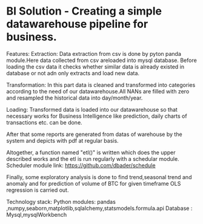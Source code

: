 # BI Solution - Creating a simple datawarehouse pipeline for business.

Features:
Extraction:
Data extraction from csv is done by pyton panda module.Here data collected from csv areloaded into mysql database.
Before loading the csv data it checks whether similar data is already existed in database or not adn only extracts and load new data.

Transformation:
In this part data is cleaned and transformed into categories according to the need of our datawarehouse.All NANs are filled with zero and resampled the historical data into day/month/year.

Loading:
Transformed data is loaded into our datawarehouse so that necessary works for Business Intelligence like prediction, daily charts of transactions etc. can be done.

After that some reports are generated from datas of warehouse by the system and depicts with pdf at regular basis.

Altogether, a function named "etl()" is written which does the upper described works and the etl is run regularly with a schedular module.
Scheduler module link: https://github.com/dbader/schedule

Finally, some exploratory analysis is done to find trend,seasonal trend and anomaly and for prediction of volume of BTC for given timeframe OLS regression is carried out.

Technology stack:
Python modules:
pandas ,numpy,seaborn,matplotlib,sqlalchemy,statsmodels.formula.api
Database :
Mysql,mysqlWorkbench


 
 
